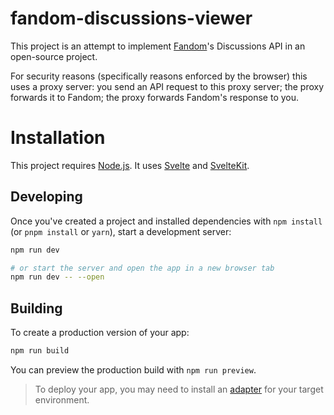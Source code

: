 # fandom-discussions-viewer

This project is an attempt to implement [Fandom](<https://en.wikipedia.org/wiki/Fandom_(website)>)'s Discussions API in an open-source project.

For security reasons (specifically reasons enforced by the browser) this uses a proxy server: you send an API request to this proxy server; the proxy forwards it to Fandom; the proxy forwards Fandom's response to you.

# Installation

This project requires [Node.js](https://nodejs.org). It uses [Svelte](https://svelte.dev/) and [SvelteKit](https://kit.svelte.dev/).

## Developing

Once you've created a project and installed dependencies with `npm install` (or `pnpm install` or `yarn`), start a development server:

```bash
npm run dev

# or start the server and open the app in a new browser tab
npm run dev -- --open
```

## Building

To create a production version of your app:

```bash
npm run build
```

You can preview the production build with `npm run preview`.

> To deploy your app, you may need to install an [adapter](https://kit.svelte.dev/docs/adapters) for your target environment.
